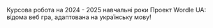 Курсова робота на 2024 - 2025 навчальні роки
Проект Wordle UA: відома веб гра, адаптована на українську мову!